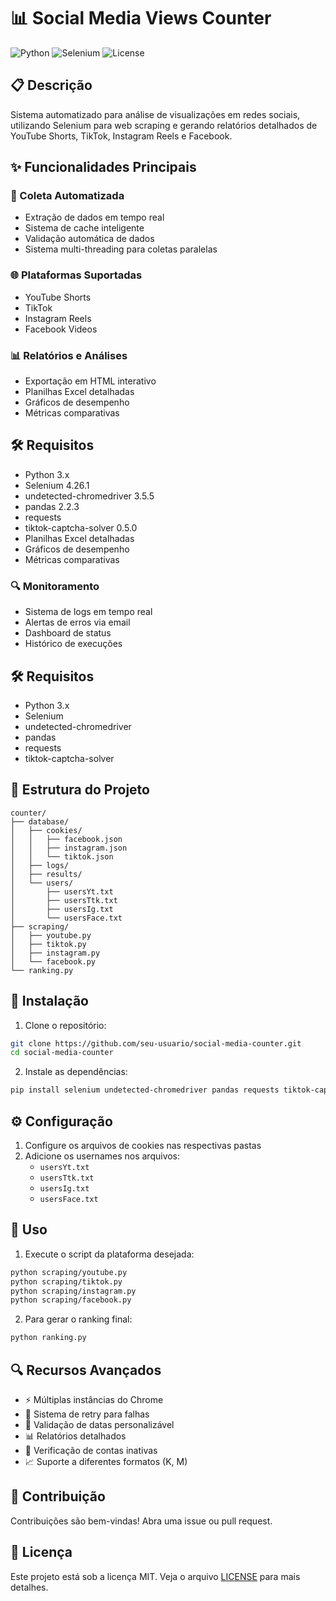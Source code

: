 # 📊 Social Media Views Counter

![Python](https://img.shields.io/badge/Python-3.x-blue)
![Selenium](https://img.shields.io/badge/Selenium-Latest-green)
![License](https://img.shields.io/badge/License-MIT-yellow)

## 📋 Descrição
Sistema automatizado para análise de visualizações em redes sociais, utilizando Selenium para web scraping e gerando relatórios detalhados de YouTube Shorts, TikTok, Instagram Reels e Facebook.

## ✨ Funcionalidades Principais

### 🤖 Coleta Automatizada
- Extração de dados em tempo real
- Sistema de cache inteligente
- Validação automática de dados
- Sistema multi-threading para coletas paralelas

### 🌐 Plataformas Suportadas
- YouTube Shorts
- TikTok
- Instagram Reels
- Facebook Videos

### 📊 Relatórios e Análises
- Exportação em HTML interativo
- Planilhas Excel detalhadas
- Gráficos de desempenho
- Métricas comparativas

## 🛠️ Requisitos
- Python 3.x
- Selenium 4.26.1
- undetected-chromedriver 3.5.5
- pandas 2.2.3
- requests
- tiktok-captcha-solver 0.5.0
- Planilhas Excel detalhadas
- Gráficos de desempenho
- Métricas comparativas

### 🔍 Monitoramento
- Sistema de logs em tempo real
- Alertas de erros via email
- Dashboard de status
- Histórico de execuções

## 🛠️ Requisitos
- Python 3.x
- Selenium
- undetected-chromedriver
- pandas
- requests
- tiktok-captcha-solver

## 📁 Estrutura do Projeto
```
counter/
├── database/
│   ├── cookies/
│   │   ├── facebook.json
│   │   ├── instagram.json
│   │   └── tiktok.json
│   ├── logs/
│   ├── results/
│   └── users/
│       ├── usersYt.txt
│       ├── usersTtk.txt
│       ├── usersIg.txt
│       └── usersFace.txt
├── scraping/
│   ├── youtube.py
│   ├── tiktok.py
│   ├── instagram.py
│   └── facebook.py
└── ranking.py
```

## 🚀 Instalação

1. Clone o repositório:
```bash
git clone https://github.com/seu-usuario/social-media-counter.git
cd social-media-counter
```

2. Instale as dependências:
```bash
pip install selenium undetected-chromedriver pandas requests tiktok-captcha-solver
```

## ⚙️ Configuração

1. Configure os arquivos de cookies nas respectivas pastas
2. Adicione os usernames nos arquivos:
    - `usersYt.txt`
    - `usersTtk.txt`
    - `usersIg.txt`
    - `usersFace.txt`

## 📱 Uso

1. Execute o script da plataforma desejada:
```bash
python scraping/youtube.py
python scraping/tiktok.py
python scraping/instagram.py
python scraping/facebook.py
```

2. Para gerar o ranking final:
```bash
python ranking.py
```

## 🔍 Recursos Avançados
- ⚡ Múltiplas instâncias do Chrome
- 🔄 Sistema de retry para falhas
- 📅 Validação de datas personalizável
- 📊 Relatórios detalhados
- 🔎 Verificação de contas inativas
- 📈 Suporte a diferentes formatos (K, M)

## 🤝 Contribuição
Contribuições são bem-vindas! Abra uma issue ou pull request.

## 📝 Licença
Este projeto está sob a licença MIT. Veja o arquivo [LICENSE](LICENSE) para mais detalhes.
